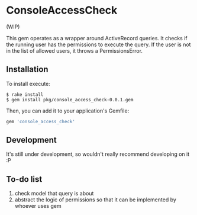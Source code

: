 # ConsoleAccessCheck

(WIP)

This gem operates as a wrapper around ActiveRecord queries. 
It checks if the running user has the permissions to execute the query. 
If the user is not in the list of allowed users, it throws a PermissionsError.

## Installation

To install execute:

    $ rake install
    $ gem install pkg/console_access_check-0.0.1.gem


Then, you can add it to your application's Gemfile:

```ruby
gem 'console_access_check'
```

## Development

It's still under development, so wouldn't really recommend developing on it :P

## To-do list

1. check model that query is about
2. abstract the logic of permissions so that it can be implemented by whoever uses gem
